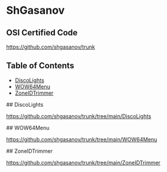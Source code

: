 # ShGasanov

## OSI Certified Code

<https://github.com/shgasanov/trunk>

## Table of Contents

- [DiscoLights](#DiscoLights)
- [WOW64Menu](#WOW64Menu)
- [ZoneIDTrimmer](#ZoneIDTrimmer)

<a name="DiscoLights"/>
## DiscoLights

<https://github.com/shgasanov/trunk/tree/main/DiscoLights>

<a name="WOW64Menu"/>
## WOW64Menu

<https://github.com/shgasanov/trunk/tree/main/WOW64Menu>

<a name="ZoneIDTrimmer"/>
## ZoneIDTrimmer

<https://github.com/shgasanov/trunk/tree/main/ZoneIDTrimmer>
